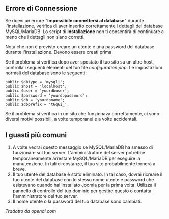 <!-- Filename: Unable_to_connect_to_the_database / Display title: Connessione al Database  -->

## Errore di Connessione

Se ricevi un errore "**Impossibile connettersi al database**" durante l'installazione, verifica di aver inserito correttamente i dettagli del database MySQL/MariaDB. Lo script di **installazione** non ti consentirà di continuare a meno che i dettagli non siano corretti.

Nota che non è previsto creare un utente e una password del database durante l'installazione. Devono essere creati prima.

Se il problema si verifica dopo aver spostato il tuo sito su un altro host, controlla i seguenti elementi del tuo file *configuration.php*. Le impostazioni normali del database sono le seguenti:

    public $dbtype = 'mysqli';
    public $host = 'localhost';
    public $user = 'yourdbuser';
    public $password = 'yourdbpassword';
    public $db = 'yourdbname';
    public $dbprefix = 't6q6i_';

Se il problema si verifica in un sito che funzionava correttamente, ci sono diversi motivi possibili, a volte temporanei e a volte accidentali.

## I guasti più comuni

1. A volte vedrai questo messaggio se MySQL/MariaDB ha smesso di funzionare sul tuo server. L'amministratore del server potrebbe temporaneamente arrestare MySQL/MariaDB per eseguire la manutenzione. In tali circostanze, il tuo sito probabilmente tornerà a breve.
2. Il tuo utente del database è stato eliminato. In tal caso, dovrai ricreare il tuo utente del database con lo stesso nome utente e password che esistevano quando hai installato Joomla per la prima volta. Utilizza il pannello di controllo del tuo dominio per gestire questo o contatta l'amministratore del tuo server.
3. Il nome utente o la password del tuo database sono cambiati.

*Tradotto da openai.com*
